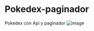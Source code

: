 # Pokedex-paginador
Pokedex con Api y paginador
![image](https://user-images.githubusercontent.com/102767489/184399856-b6bda859-d1eb-42e9-974f-06f7e5b794f5.png)
